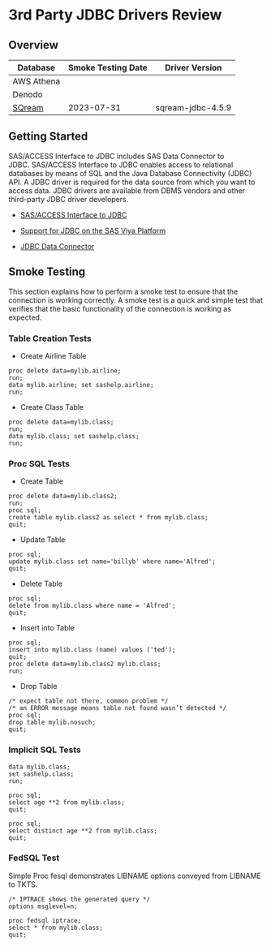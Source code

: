 # 3rd Party JDBC Drivers Review

## Overview



| Database                          | Smoke Testing Date | Driver Version |
| --------------------------------- | ------------------ | -------------- |
| AWS Athena                        |                    |                |
| Denodo                            |                    |                |
| [SQream](/JDBC/SQream/README.md)       | 2023-07-31 | sqream-jdbc-4.5.9 |

## Getting Started

SAS/ACCESS Interface to JDBC includes SAS Data Connector to JDBC. SAS/ACCESS Interface to JDBC enables access to relational databases by means of SQL and the Java Database Connectivity (JDBC) API. A JDBC driver is required for the data source from which you want to access data. JDBC drivers are available from DBMS vendors and other third-party JDBC driver developers.

- [SAS/ACCESS Interface to JDBC](https://go.documentation.sas.com/doc/en/pgmsascdc/v_038/acreldb/p1soj7yuc1975yn1nndc3s11dhsv.htm)

- [Support for JDBC on the SAS Viya Platform](https://go.documentation.sas.com/doc/en/pgmsascdc/v_038/acreldb/p1soj7yuc1975yn1nndc3s11dhsv.htm)

- [JDBC Data Connector](https://go.documentation.sas.com/doc/en/pgmsascdc/v_038/casref/n1ldk5vubre9oen10bdqoqkfc1y7.htm)

## Smoke Testing

This section explains how to perform a smoke test to ensure that the connection is working correctly. A smoke test is a quick and simple test that verifies that the basic functionality of the connection is working as expected.

### Table Creation Tests

- Create Airline Table

```sas
proc delete data=mylib.airline;
run;
data mylib.airline; set sashelp.airline;
run;
```

- Create Class Table

```sas
proc delete data=mylib.class;
run;
data mylib.class; set sashelp.class;
run;
```

### Proc SQL Tests

- Create Table

```sas
proc delete data=mylib.class2;
run;
proc sql;
create table mylib.class2 as select * from mylib.class;
quit;
```

- Update Table

```sas
proc sql;
update mylib.class set name='billyb' where name='Alfred';
quit;
```

- Delete Table

```sas
proc sql;
delete from mylib.class where name = 'Alfred';
quit;
```

- Insert into Table

```sas
proc sql;
insert into mylib.class (name) values ('ted');
quit;
proc delete data=mylib.class2 mylib.class;
run;
```

- Drop Table

```sas
/* expect table not there, common problem */
/* an ERROR message means table not found wasn’t detected */
proc sql;
drop table mylib.nosuch;
quit;
```

### Implicit SQL Tests

```sas
data mylib.class;
set sashelp.class;
run;

proc sql;
select age **2 from mylib.class;
quit;

proc sql;
select distinct age **2 from mylib.class;
quit;
```

### FedSQL Test

Simple Proc fesql demonstrates LIBNAME options conveyed from LIBNAME to TKTS.

```sas
/* IPTRACE shows the generated query */
options msglevel=n;

proc fedsql iptrace;
select * from mylib.class;
quit;
```
